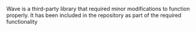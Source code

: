 Wave is a third-party library that required minor modifications to function properly. It has been included in the repository as part of the required functionality